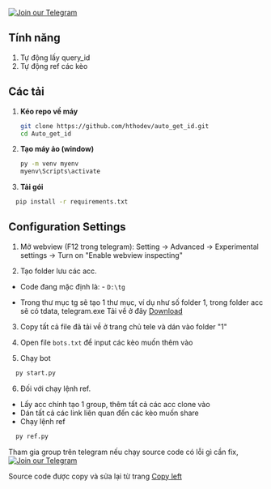 [![Join our Telegram](https://img.shields.io/badge/Telegram-2CA5E0?style=for-the-badge&logo=telegram&logoColor=white)](https://t.me/airdropertoptop)

## Tính năng
1. Tự động lấy query_id
2. Tự động ref các kèo

## Các tải
1. **Kéo repo về máy**

   ```bash
   git clone https://github.com/hthodev/auto_get_id.git
   cd Auto_get_id
   ```

2. **Tạo máy ảo (window)**

    ```bash
    py -m venv myenv
    myenv\Scripts\activate
    ```

   
3. **Tải gói**

  ```bash
    pip install -r requirements.txt
  ```

## Configuration Settings

1. Mở webview (F12 trong telegram):
  Setting -> Advanced -> Experimental settings -> Turn on "Enable webview inspecting"

2. Tạo folder lưu các acc.
- Code đang mặc định là: - `D:\tg`

- Trong thư mục tg sẽ tạo 1 thư mục, ví dụ như số folder 1, trong folder acc sẽ có tdata, telegram.exe
Tải về ở đây [Download](https://telegram.org/dl/desktop/win64_portable)

3. Copy tất cả file đã tải về ở trang chủ tele và dán vào folder "1"

4. Open file `bots.txt` để input các kèo muốn thêm vào

5. Chạy bot

```bash
  py start.py
```

6. Đối với chạy lệnh ref.
- Lấy acc chính tạo 1 group, thêm tất cả các acc clone vào
- Dán tất cả các link liên quan đến các kèo muốn share
- Chạy lệnh ref
```bash
  py ref.py
```

Tham gia group trên telegram nếu chạy source code có lỗi gì cần fix, 
[![Join our Telegram](https://img.shields.io/badge/Telegram-2CA5E0?style=for-the-badge&logo=telegram&logoColor=white)](https://t.me/airdropertoptop)

Source code được copy và sửa lại từ trang
[Copy left](https://github.com/cucumber-pickle)